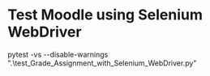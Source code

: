 # Test Moodle using Selenium WebDriver

pytest -vs --disable-warnings ".\test_Grade_Assignment_with_Selenium_WebDriver.py"
